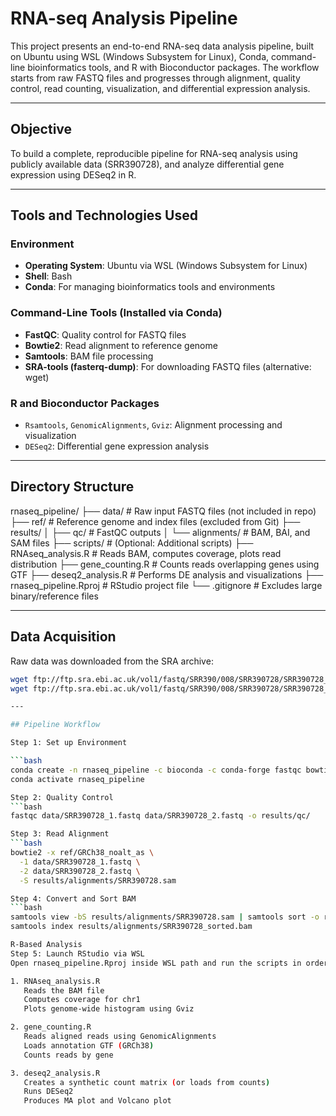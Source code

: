 # RNA-seq Analysis Pipeline

This project presents an end-to-end RNA-seq data analysis pipeline, built on Ubuntu using WSL (Windows Subsystem for Linux), Conda, command-line bioinformatics tools, and R with Bioconductor packages. The workflow starts from raw FASTQ files and progresses through alignment, quality control, read counting, visualization, and differential expression analysis.

---

## Objective

To build a complete, reproducible pipeline for RNA-seq analysis using publicly available data (SRR390728), and analyze differential gene expression using DESeq2 in R.

---

## Tools and Technologies Used

### Environment
- **Operating System**: Ubuntu via WSL (Windows Subsystem for Linux)
- **Shell**: Bash
- **Conda**: For managing bioinformatics tools and environments

### Command-Line Tools (Installed via Conda)
- **FastQC**: Quality control for FASTQ files
- **Bowtie2**: Read alignment to reference genome
- **Samtools**: BAM file processing
- **SRA-tools (fasterq-dump)**: For downloading FASTQ files (alternative: wget)
  
### R and Bioconductor Packages
- `Rsamtools`, `GenomicAlignments`, `Gviz`: Alignment processing and visualization
- `DESeq2`: Differential gene expression analysis

---

## Directory Structure

rnaseq_pipeline/
├── data/ # Raw input FASTQ files (not included in repo)
├── ref/ # Reference genome and index files (excluded from Git)
├── results/
│ ├── qc/ # FastQC outputs
│ └── alignments/ # BAM, BAI, and SAM files
├── scripts/ # (Optional: Additional scripts)
├── RNAseq_analysis.R # Reads BAM, computes coverage, plots read distribution
├── gene_counting.R # Counts reads overlapping genes using GTF
├── deseq2_analysis.R # Performs DE analysis and visualizations
├── rnaseq_pipeline.Rproj # RStudio project file
└── .gitignore # Excludes large binary/reference files


---

## Data Acquisition

Raw data was downloaded from the SRA archive:

```bash
wget ftp://ftp.sra.ebi.ac.uk/vol1/fastq/SRR390/008/SRR390728/SRR390728_1.fastq.gz
wget ftp://ftp.sra.ebi.ac.uk/vol1/fastq/SRR390/008/SRR390728/SRR390728_2.fastq.gz

---

## Pipeline Workflow

Step 1: Set up Environment

```bash
conda create -n rnaseq_pipeline -c bioconda -c conda-forge fastqc bowtie2 samtools sra-tools -y
conda activate rnaseq_pipeline

Step 2: Quality Control
```bash
fastqc data/SRR390728_1.fastq data/SRR390728_2.fastq -o results/qc/

Step 3: Read Alignment
```bash
bowtie2 -x ref/GRCh38_noalt_as \
  -1 data/SRR390728_1.fastq \
  -2 data/SRR390728_2.fastq \
  -S results/alignments/SRR390728.sam

Step 4: Convert and Sort BAM
```bash
samtools view -bS results/alignments/SRR390728.sam | samtools sort -o results/alignments/SRR390728_sorted.bam
samtools index results/alignments/SRR390728_sorted.bam

R-Based Analysis
Step 5: Launch RStudio via WSL
Open rnaseq_pipeline.Rproj inside WSL path and run the scripts in order:

1. RNAseq_analysis.R
   Reads the BAM file
   Computes coverage for chr1
   Plots genome-wide histogram using Gviz

2. gene_counting.R
   Reads aligned reads using GenomicAlignments
   Loads annotation GTF (GRCh38)
   Counts reads by gene

3. deseq2_analysis.R
   Creates a synthetic count matrix (or loads from counts)
   Runs DESeq2
   Produces MA plot and Volcano plot



